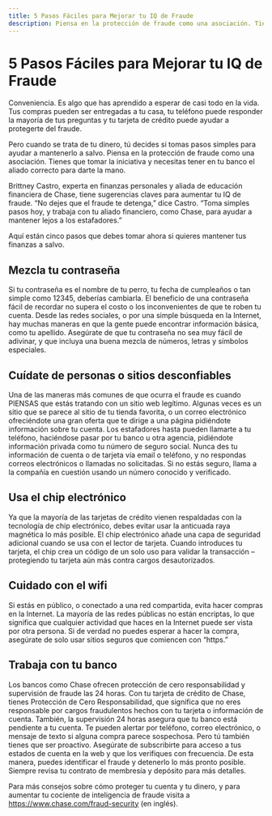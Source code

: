 ```yaml
---
title: 5 Pasos Fáciles para Mejorar tu IQ de Fraude
description: Piensa en la protección de fraude como una asociación. Tienes que tomar la iniciativa y necesitas tener en tu banco el aliado correcto para darte la mano. 
---
```


5 Pasos Fáciles para Mejorar tu IQ de Fraude
==

Conveniencia. Es algo que has aprendido a esperar de casi todo en la vida. Tus compras pueden ser entregadas a tu casa, tu teléfono puede responder la mayoría de tus preguntas y tu tarjeta de crédito puede ayudar a protegerte del fraude.

Pero cuando se trata de tu dinero, tú decides si tomas pasos simples para ayudar a mantenerlo a salvo. Piensa en la protección de fraude como una asociación. Tienes que tomar la iniciativa y necesitas tener en tu banco el aliado correcto para darte la mano. 

Brittney Castro, experta en finanzas personales y aliada de educación financiera de Chase, tiene sugerencias claves para aumentar tu IQ de fraude.  “No dejes que el fraude te detenga,” dice Castro. “Toma simples pasos hoy, y trabaja con tu aliado financiero, como Chase, para ayudar a mantener lejos a los estafadores.”

Aquí están cinco pasos que debes tomar ahora si quieres mantener tus finanzas a salvo.

Mezcla tu contraseña
--

Si tu contraseña es el nombre de tu perro, tu fecha de cumpleaños o tan simple como 12345, deberías cambiarla. El beneficio de una contraseña fácil de recordar no supera el costo o los inconvenientes de que te roben tu cuenta. Desde las redes sociales, o por una simple búsqueda en la Internet, hay muchas maneras en que la gente puede encontrar información básica, como tu apellido. Asegúrate de que tu contraseña no sea muy fácil de adivinar, y que incluya una buena mezcla de números, letras y símbolos especiales. 

Cuídate de personas o sitios desconfiables
--

Una de las maneras más comunes de que ocurra el fraude es cuando PIENSAS que estás tratando con un sitio web legítimo. Algunas veces es un sitio que se parece al sitio de tu tienda favorita, o un correo electrónico ofreciéndote una gran oferta que te dirige a una página pidiéndote información sobre tu cuenta. Los estafadores hasta pueden llamarte a tu teléfono, haciéndose pasar por tu banco u otra agencia, pidiéndote información privada como tu número de seguro social. Nunca des tu información de cuenta o de tarjeta vía email o teléfono, y no respondas correos electrónicos o llamadas no solicitadas. Si no estás seguro, llama a la compañía en cuestión usando un número conocido y verificado. 

Usa el chip electrónico
--

Ya que la mayoría de las tarjetas de crédito vienen respaldadas con la tecnología de chip electrónico, debes evitar usar la anticuada raya magnética lo más posible. El chip electrónico añade una capa de seguridad adicional cuando se usa con el lector de tarjeta. Cuando introduces tu tarjeta, el chip crea un código de un solo uso para validar la transacción – protegiendo tu tarjeta aún más contra cargos desautorizados. 

Cuidado con el wifi
--

Si estás en público, o conectado a una red compartida, evita hacer compras en la Internet. La mayoría de las redes públicas no están encriptas, lo que significa que cualquier actividad que haces en la Internet puede ser vista por otra persona. Si de verdad no puedes esperar a hacer la compra, asegúrate de solo usar sitios seguros que comiencen con “https.”

Trabaja con tu banco
--

Los bancos como Chase ofrecen protección de cero responsabilidad y supervisión de fraude las 24 horas. Con tu tarjeta de crédito de Chase, tienes Protección de Cero Responsabilidad, que significa que no eres responsable por cargos fraudulentos hechos con tu tarjeta o información de cuenta. También, la supervisión 24 horas asegura que tu banco está pendiente a tu cuenta. Te pueden alertar por teléfono, correo electrónico, o mensaje de texto si alguna compra parece sospechosa. Pero tú también tienes que ser proactivo. Asegúrate de subscribirte para acceso a tus estados de cuenta en la web y que los verifiques con frecuencia. De esta manera, puedes identificar el fraude y detenerlo lo más pronto posible. Siempre revisa tu contrato de membresía y depósito para más detalles. 

Para más consejos sobre cómo proteger tu cuenta y tu dinero, y para aumentar tu cociente de inteligencia de fraude visita a https://www.chase.com/fraud-security (en inglés). 

